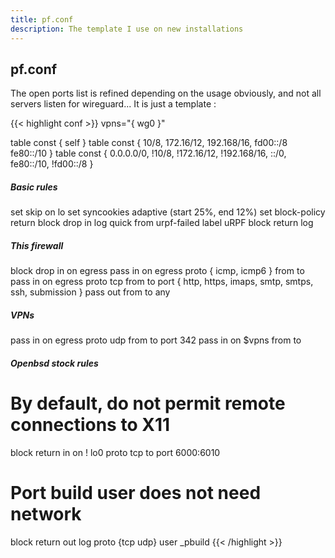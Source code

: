 ```yaml
---
title: pf.conf
description: The template I use on new installations
---
```


## pf.conf

The open ports list is refined depending on the usage obviously, and not all servers listen for wireguard... It is just a template :

{{< highlight conf >}}
vpns="{ wg0 }"

table <myself>   const { self }
table <private>  const { 10/8, 172.16/12, 192.168/16, fd00::/8 fe80::/10 }
table <internet> const { 0.0.0.0/0, !10/8, !172.16/12, !192.168/16, ::/0, fe80::/10, !fd00::/8 }

##### Basic rules #####
set skip on lo
set syncookies adaptive (start 25%, end 12%)
set block-policy return
block drop in log quick from urpf-failed label uRPF
block return log

##### This firewall #####
block drop in on egress
pass in  on egress proto { icmp, icmp6 } from <internet> to <myself>
pass in  on egress proto tcp from <internet> to <myself> port { http, https, imaps, smtp, smtps, ssh, submission }
pass out from <myself>   to any

##### VPNs #####
pass in on egress proto udp from <internet> to <myself> port 342
pass in on $vpns from <private> to <myself>

##### Openbsd stock rules #####
# By default, do not permit remote connections to X11
block return in on ! lo0 proto tcp to port 6000:6010
# Port build user does not need network
block return out log proto {tcp udp} user _pbuild
{{< /highlight >}}
